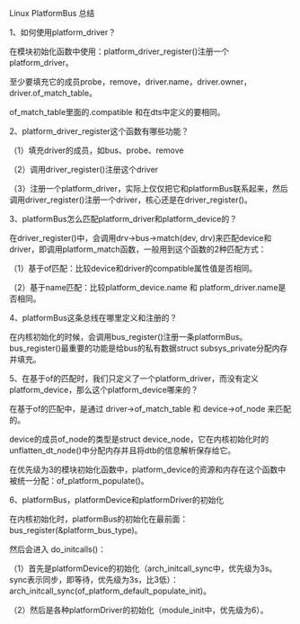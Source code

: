 

Linux PlatformBus 总结


1、如何使用platform_driver？

在模块初始化函数中使用：platform_driver_register()注册一个platform_driver。

至少要填充它的成员probe，remove，driver.name，driver.owner，driver.of_match_table。

of_match_table里面的.compatible 和在dts中定义的要相同。


2、platform_driver_register这个函数有哪些功能？

（1）填充driver的成员，如bus、probe、remove

（2）调用driver_register()注册这个driver

（3）注册一个platform_driver，实际上仅仅把它和platformBus联系起来，然后调用driver_register()注册一个driver，核心还是在driver_register()。



3、platformBus怎么匹配platform_driver和platform_device的？

在driver_register()中，会调用drv->bus->match(dev, drv)来匹配device和driver，即调用platform_match函数，一般用到这个函数的2种匹配方式：

（1）基于of匹配：比较device和driver的compatible属性值是否相同。

（2）基于name匹配：比较platform_device.name 和 platform_driver.name是否相同。



4、platformBus这条总线在哪里定义和注册的？

在内核初始化的时候，会调用bus_register()注册一条platformBus。bus_register()最重要的功能是给bus的私有数据struct subsys_private分配内存并填充。



5、在基于of的匹配时，我们只定义了一个platform_driver，而没有定义platform_device，那么这个platform_device哪来的？

在基于of的匹配中，是通过 driver->of_match_table 和 device->of_node 来匹配的。

device的成员of_node的类型是struct device_node，它在内核初始化时的unflatten_dt_node()中分配内存并且将dtb的信息解析保存给它。

在优先级为3的模块初始化函数中，platform_device的资源和内存在这个函数中被统一分配：of_platform_populate()。



6、platformBus，platformDevice和platformDriver的初始化

在内核初始化时，platformBus的初始化在最前面：bus_register(&platform_bus_type)。

然后会进入 do_initcalls()：

（1）首先是platformDevice的初始化（arch_initcall_sync中，优先级为3s。sync表示同步，即等待，优先级为3s，比3低）：arch_initcall_sync(of_platform_default_populate_init)。

（2）然后是各种platformDriver的初始化（module_init中，优先级为6）。


